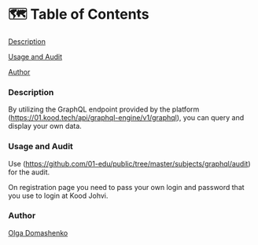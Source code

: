 # 🗺️ Table of Contents

[Description](#description)

[Usage and Audit](#usage-and-audit)

[Author](#author)

### Description

By utilizing the GraphQL endpoint provided by the platform (https://01.kood.tech/api/graphql-engine/v1/graphql), you can query and display your own data.

### Usage and Audit

Use (https://github.com/01-edu/public/tree/master/subjects/graphql/audit) for the audit.

On registration page you need to pass your own login and password that you use
to login at Kood Johvi.

### Author

[Olga Domashenko](https://01.kood.tech/git/odomashe)
